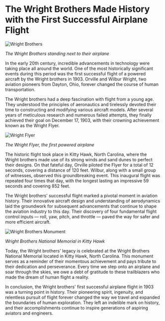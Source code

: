 # **The Wright Brothers Made History with the First Successful Airplane Flight**

![Wright Brothers](/img/1695834651817.png)

*The Wright Brothers standing next to their airplane*

In the early 20th century, incredible advancements in technology were taking place all around the world. One of the most historically significant events during this period was the first successful flight of a powered aircraft by the Wright brothers in 1903. Orville and Wilbur Wright, two aviation pioneers from Dayton, Ohio, forever changed the course of human transportation.

The Wright brothers had a deep fascination with flight from a young age. They understood the principles of aeronautics and tirelessly devoted their time to constructing and modifying various aircraft models. After several years of meticulous research and numerous failed attempts, they finally achieved their goal on December 17, 1903, with their crowning achievement known as the Wright Flyer.

![Wright Flyer](/img/1695834658734.png)

*The Wright Flyer, the first powered airplane*

The historic flight took place in Kitty Hawk, North Carolina, where the Wright brothers made use of its strong winds and sand dunes to perfect their designs. On that fateful day, Orville piloted the Flyer for a total of 12 seconds, covering a distance of 120 feet. Wilbur, along with a small group of witnesses, observed this groundbreaking event. This inaugural flight was repeated four times that day, with the longest lasting an impressive 59 seconds and covering 852 feet.

The Wright brothers' successful flight marked a pivotal moment in aviation history. Their innovative aircraft design and understanding of aerodynamics laid the groundwork for subsequent advancements that continue to shape the aviation industry to this day. Their discovery of four fundamental flight control inputs — roll, yaw, pitch, and throttle — paved the way for safer and more efficient aircraft.

![Wright Brothers Monument](/img/1695834665931.png)

*Wright Brothers National Memorial in Kitty Hawk*

Today, the Wright brothers' legacy is celebrated at the Wright Brothers National Memorial located in Kitty Hawk, North Carolina. This monument serves as a reminder of their momentous achievement and pays tribute to their dedication and perseverance. Every time we step onto an airplane and soar through the skies, we owe a debt of gratitude to these trailblazers who made the dream of human flight a reality.

In conclusion, the Wright brothers' first successful airplane flight in 1903 was a turning point in history. Their pioneering spirit, ingenuity, and relentless pursuit of flight forever changed the way we travel and expanded the boundaries of human exploration. They left an indelible mark on history, and their accomplishments continue to inspire generations of aspiring aviators and engineers.